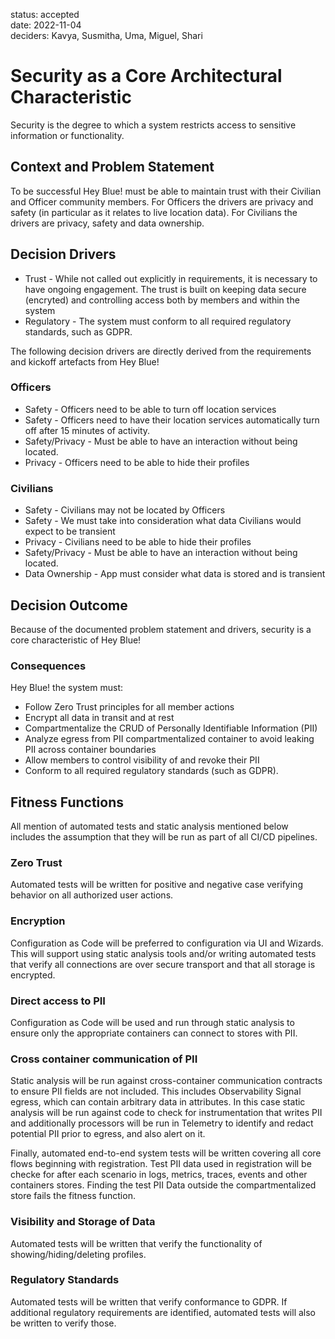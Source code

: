status: accepted  
date: 2022-11-04  
deciders: Kavya, Susmitha, Uma, Miguel, Shari

# Security as a Core Architectural Characteristic

Security is the degree to which a system restricts access to sensitive information or
functionality.

## Context and Problem Statement

To be successful Hey Blue! must be able to maintain trust with their Civilian and Officer community members. For Officers the drivers are privacy and safety (in particular as it relates to live location data). For Civilians the drivers are privacy, safety and data ownership.

## Decision Drivers

- Trust - While not called out explicitly in requirements, it is necessary to have ongoing engagement. The trust is built on keeping data secure (encryted) and controlling access both by members and within the system
- Regulatory - The system must conform to all required regulatory standards, such as GDPR.

The following decision drivers are directly derived from the requirements and kickoff artefacts from Hey Blue!

### Officers

- Safety - Officers need to be able to turn off location services
- Safety - Officers need to have their location services automatically turn off after 15 minutes of activity.
- Safety/Privacy - Must be able to have an interaction without being located.
- Privacy - Officers need to be able to hide their profiles

### Civilians

- Safety - Civilians may not be located by Officers
- Safety - We must take into consideration what data Civilians would expect to be transient
- Privacy - Civilians need to be able to hide their profiles
- Safety/Privacy - Must be able to have an interaction without being located.
- Data Ownership - App must consider what data is stored and is transient

## Decision Outcome

Because of the documented problem statement and drivers, security is a core characteristic of Hey Blue!

### Consequences

Hey Blue! the system must:

- Follow Zero Trust principles for all member actions
- Encrypt all data in transit and at rest
- Compartmentalize the CRUD of Personally Identifiable Information (PII)
- Analyze egress from PII compartmentalized container to avoid leaking PII across container boundaries
- Allow members to control visibility of and revoke their PII
- Conform to all required regulatory standards (such as GDPR).

## Fitness Functions

All mention of automated tests and static analysis mentioned below includes the assumption that they will be run as part of all CI/CD pipelines.

### Zero Trust

Automated tests will be written for positive and negative case verifying behavior on all authorized user actions.

### Encryption

Configuration as Code will be preferred to configuration via UI and Wizards. This will support using static analysis tools and/or writing automated tests that verify all connections are over secure transport and that all storage is encrypted.

### Direct access to PII

Configuration as Code will be used and run through static analysis to ensure only the appropriate containers can connect to stores with PII.

### Cross container communication of PII

Static analysis will be run against cross-container communication contracts to ensure PII fields are not included.
This includes Observability Signal egress, which can contain arbitrary data in attributes. In this case static analysis will be run against code to check for instrumentation that writes PII and additionally processors will be run in Telemetry to identify and redact potential PII prior to egress, and also alert on it.

Finally, automated end-to-end system tests will be written covering all core flows beginning with registration. Test PII data used in registration will be checke for after each scenario in logs, metrics, traces, events and other containers stores. Finding the test PII Data outside the compartmentalized store fails the fitness function.

### Visibility and Storage of Data

Automated tests will be written that verify the functionality of showing/hiding/deleting profiles.

### Regulatory Standards

Automated tests will be written that verify conformance to GDPR. If additional regulatory requirements are identified, automated tests will also be written to verify those.

